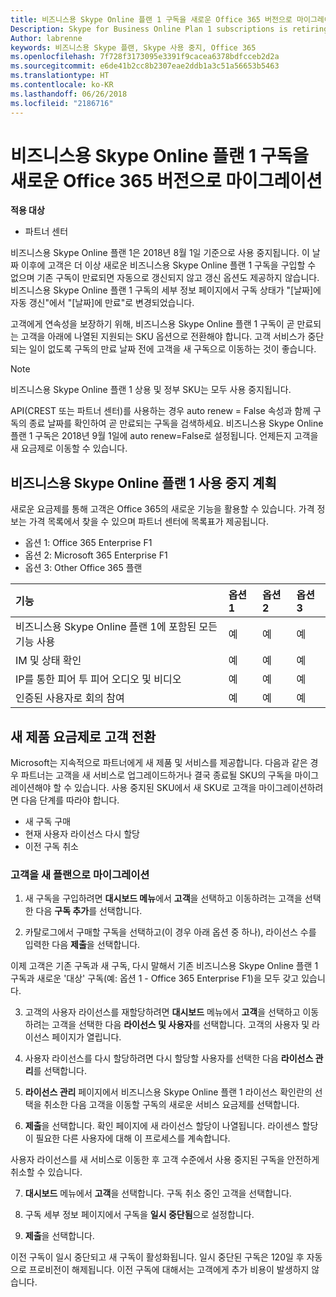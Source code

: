 ```yaml
---
title: 비즈니스용 Skype Online 플랜 1 구독을 새로운 Office 365 버전으로 마이그레이션 | 파트너 센터
Description: Skype for Business Online Plan 1 subscriptions is retiring.
Author: labrenne
keywords: 비즈니스용 Skype 플랜, Skype 사용 중지, Office 365
ms.openlocfilehash: 7f728f3173095e3391f9cacea6378bdfcceb2d2a
ms.sourcegitcommit: e6de41b2cc8b2307eae2ddb1a3c51a56653b5463
ms.translationtype: HT
ms.contentlocale: ko-KR
ms.lasthandoff: 06/26/2018
ms.locfileid: "2186716"
---
```

# <a name="migrate-skype-for-business-online-plan-1-subscriptions-to-newer-office-365-versions"></a>비즈니스용 Skype Online 플랜 1 구독을 새로운 Office 365 버전으로 마이그레이션

**적용 대상**

- 파트너 센터

비즈니스용 Skype Online 플랜 1은 2018년 8월 1일 기준으로 사용 중지됩니다. 이 날짜 이후에 고객은 더 이상 새로운 비즈니스용 Skype Online 플랜 1 구독을 구입할 수 없으며 기존 구독이 만료되면 자동으로 갱신되지 않고 갱신 옵션도 제공하지 않습니다. 비즈니스용 Skype Online 플랜 1 구독의 세부 정보 페이지에서 구독 상태가 "[날짜]에 자동 갱신"에서 "[날짜]에 만료"로 변경되었습니다.  

고객에게 연속성을 보장하기 위해, 비즈니스용 Skype Online 플랜 1 구독이 곧 만료되는 고객을 아래에 나열된 지원되는 SKU 옵션으로 전환해야 합니다. 고객 서비스가 중단되는 일이 없도록 구독의 만료 날짜 전에 고객을 새 구독으로 이동하는 것이 좋습니다. 

>[!NOTE]
>비즈니스용 Skype Online 플랜 1 상용 및 정부 SKU는 모두 사용 중지됩니다.

API(CREST 또는 파트너 센터)를 사용하는 경우 auto renew = False 속성과 함께 구독의 종료 날짜를 확인하여 곧 만료되는 구독을 검색하세요. 비즈니스용 Skype Online 플랜 1 구독은 2018년 9월 1일에 auto renew=False로 설정됩니다. 언제든지 고객을 새 요금제로 이동할 수 있습니다. 

## <a name="skype-for-business-online-plan-1-replacement-plans"></a>비즈니스용 Skype Online 플랜 1 사용 중지 계획

새로운 요금제를 통해 고객은 Office 365의 새로운 기능을 활용할 수 있습니다. 가격 정보는 가격 목록에서 찾을 수 있으며 파트너 센터에 목록표가 제공됩니다. 

- 옵션 1: Office 365 Enterprise F1
- 옵션 2: Microsoft 365 Enterprise F1
- 옵션 3: Other Office 365 플랜

|**기능**    |**옵션 1**   |**옵션 2**   |**옵션 3**   |
|:-----------------|:-----------------|:-------------|:------------|
|비즈니스용 Skype Online 플랜 1에 포함된 모든 기능 사용|예   |예   |예   |
|IM 및 상태 확인 |예   |예   |예   |
|IP를 통한 피어 투 피어 오디오 및 비디오|예   |예   |예   
|인증된 사용자로 회의 참여| 예   |예   |예   |

## <a name="transition-customers-to-new-product-plans"></a>새 제품 요금제로 고객 전환

Microsoft는 지속적으로 파트너에게 새 제품 및 서비스를 제공합니다. 다음과 같은 경우 파트너는 고객을 새 서비스로 업그레이드하거나 결국 종료될 SKU의 구독을 마이그레이션해야 할 수 있습니다. 사용 중지된 SKU에서 새 SKU로 고객을 마이그레이션하려면 다음 단계를 따라야 합니다.

- 새 구독 구매
- 현재 사용자 라이선스 다시 할당
- 이전 구독 취소

### <a name="migrate-your-customers-to-new-plans"></a>고객을 새 플랜으로 마이그레이션

1. 새 구독을 구입하려면 **대시보드 메뉴**에서 **고객**을 선택하고 이동하려는 고객을 선택한 다음 **구독 추가**를 선택합니다.

2. 카탈로그에서 구매할 구독을 선택하고(이 경우 아래 옵션 중 하나), 라이선스 수를 입력한 다음 **제출**을 선택합니다. 

이제 고객은 기존 구독과 새 구독, 다시 말해서 기존 비즈니스용 Skype Online 플랜 1 구독과 새로운 '대상' 구독(예: 옵션 1 - Office 365 Enterprise F1)을 모두 갖고 있습니다.

3. 고객의 사용자 라이선스를 재할당하려면 **대시보드** 메뉴에서 **고객**을 선택하고 이동하려는 고객을 선택한 다음 **라이선스 및 사용자**를 선택합니다. 고객의 사용자 및 라이선스 페이지가 열립니다.

4. 사용자 라이선스를 다시 할당하려면 다시 할당할 사용자를 선택한 다음 **라이선스 관리**를 선택합니다.

5. **라이선스 관리** 페이지에서 비즈니스용 Skype Online 플랜 1 라이선스 확인란의 선택을 취소한 다음 고객을 이동할 구독의 새로운 서비스 요금제를 선택합니다.

6. **제출**을 선택합니다. 확인 페이지에 새 라이선스 할당이 나열됩니다. 라이센스 할당이 필요한 다른 사용자에 대해 이 프로세스를 계속합니다.

사용자 라이선스를 새 서비스로 이동한 후 고객 수준에서 사용 중지된 구독을 안전하게 취소할 수 있습니다.

7. **대시보드** 메뉴에서 **고객**을 선택합니다. 구독 취소 중인 고객을 선택합니다.

8. 구독 세부 정보 페이지에서 구독을 **일시 중단됨**으로 설정합니다.

9. **제출**을 선택합니다.

이전 구독이 일시 중단되고 새 구독이 활성화됩니다. 일시 중단된 구독은 120일 후 자동으로 프로비전이 해제됩니다. 이전 구독에 대해서는 고객에게 추가 비용이 발생하지 않습니다.

